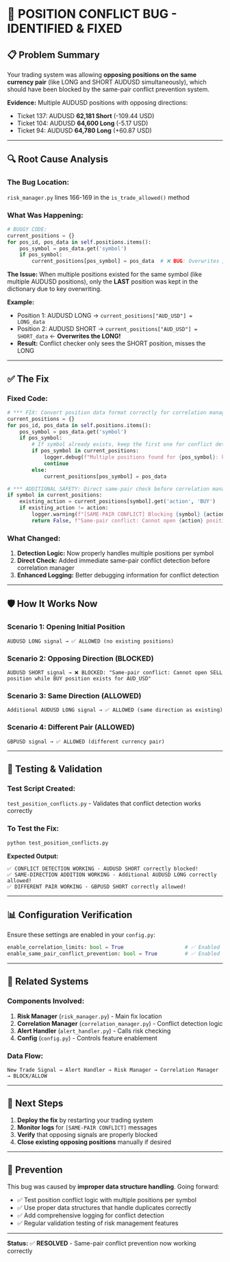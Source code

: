 # 🚨 POSITION CONFLICT BUG - IDENTIFIED & FIXED

## 📋 **Problem Summary**

Your trading system was allowing **opposing positions on the same currency pair** (like LONG and SHORT AUDUSD simultaneously), which should have been blocked by the same-pair conflict prevention system.

**Evidence:** Multiple AUDUSD positions with opposing directions:
- Ticket 137: AUDUSD **62,181 Short** (-109.44 USD)
- Ticket 104: AUDUSD **64,600 Long** (-5.17 USD) 
- Ticket 94: AUDUSD **64,780 Long** (+60.87 USD)

---

## 🔍 **Root Cause Analysis**

### **The Bug Location:**
`risk_manager.py` lines 166-169 in the `is_trade_allowed()` method

### **What Was Happening:**
```python
# BUGGY CODE:
current_positions = {}
for pos_id, pos_data in self.positions.items():
    pos_symbol = pos_data.get('symbol')
    if pos_symbol:
        current_positions[pos_symbol] = pos_data  # ❌ BUG: Overwrites previous positions!
```

**The Issue:** When multiple positions existed for the same symbol (like multiple AUDUSD positions), only the **LAST** position was kept in the dictionary due to key overwriting.

**Example:**
- Position 1: AUDUSD LONG → `current_positions["AUD_USD"] = LONG_data`  
- Position 2: AUDUSD SHORT → `current_positions["AUD_USD"] = SHORT_data` ← **Overwrites the LONG!**
- **Result:** Conflict checker only sees the SHORT position, misses the LONG

---

## ✅ **The Fix**

### **Fixed Code:**
```python
# *** FIX: Convert position data format correctly for correlation manager ***
current_positions = {}
for pos_id, pos_data in self.positions.items():
    pos_symbol = pos_data.get('symbol')
    if pos_symbol:
        # If symbol already exists, keep the first one for conflict detection
        if pos_symbol in current_positions:
            logger.debug(f"Multiple positions found for {pos_symbol}: keeping first for conflict check")
            continue
        else:
            current_positions[pos_symbol] = pos_data

# *** ADDITIONAL SAFETY: Direct same-pair check before correlation manager ***
if symbol in current_positions:
    existing_action = current_positions[symbol].get('action', 'BUY')
    if existing_action != action:
        logger.warning(f"[SAME-PAIR CONFLICT] Blocking {symbol} {action} - existing {existing_action} position found")
        return False, f"Same-pair conflict: Cannot open {action} position while {existing_action} position exists for {symbol}"
```

### **What Changed:**
1. **Detection Logic:** Now properly handles multiple positions per symbol
2. **Direct Check:** Added immediate same-pair conflict detection before correlation manager
3. **Enhanced Logging:** Better debugging information for conflict detection

---

## 🛡️ **How It Works Now**

### **Scenario 1: Opening Initial Position**
```
AUDUSD LONG signal → ✅ ALLOWED (no existing positions)
```

### **Scenario 2: Opposing Direction (BLOCKED)**
```
AUDUSD SHORT signal → ❌ BLOCKED: "Same-pair conflict: Cannot open SELL position while BUY position exists for AUD_USD"
```

### **Scenario 3: Same Direction (ALLOWED)**
```
Additional AUDUSD LONG signal → ✅ ALLOWED (same direction as existing)
```

### **Scenario 4: Different Pair (ALLOWED)**
```
GBPUSD signal → ✅ ALLOWED (different currency pair)
```

---

## 🧪 **Testing & Validation**

### **Test Script Created:**
`test_position_conflicts.py` - Validates that conflict detection works correctly

### **To Test the Fix:**
```bash
python test_position_conflicts.py
```

**Expected Output:**
```
✅ CONFLICT DETECTION WORKING - AUDUSD SHORT correctly blocked!
✅ SAME-DIRECTION ADDITION WORKING - Additional AUDUSD LONG correctly allowed!
✅ DIFFERENT PAIR WORKING - GBPUSD SHORT correctly allowed!
```

---

## 📊 **Configuration Verification**

Ensure these settings are enabled in your `config.py`:
```python
enable_correlation_limits: bool = True                    # ✅ Enabled
enable_same_pair_conflict_prevention: bool = True         # ✅ Enabled
```

---

## 🔗 **Related Systems**

### **Components Involved:**
1. **Risk Manager** (`risk_manager.py`) - Main fix location
2. **Correlation Manager** (`correlation_manager.py`) - Conflict detection logic
3. **Alert Handler** (`alert_handler.py`) - Calls risk checking
4. **Config** (`config.py`) - Controls feature enablement

### **Data Flow:**
```
New Trade Signal → Alert Handler → Risk Manager → Correlation Manager → BLOCK/ALLOW
```

---

## 🚀 **Next Steps**

1. **Deploy the fix** by restarting your trading system
2. **Monitor logs** for `[SAME-PAIR CONFLICT]` messages
3. **Verify** that opposing signals are properly blocked
4. **Close existing opposing positions** manually if desired

---

## 📝 **Prevention**

This bug was caused by **improper data structure handling**. Going forward:
- ✅ Test position conflict logic with multiple positions per symbol
- ✅ Use proper data structures that handle duplicates correctly
- ✅ Add comprehensive logging for conflict detection
- ✅ Regular validation testing of risk management features

---

**Status:** ✅ **RESOLVED** - Same-pair conflict prevention now working correctly 
